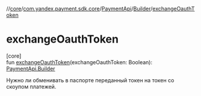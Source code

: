 //[core](../../../../index.md)/[com.yandex.payment.sdk.core](../../index.md)/[PaymentApi](../index.md)/[Builder](index.md)/[exchangeOauthToken](exchange-oauth-token.md)

# exchangeOauthToken

[core]\
fun [exchangeOauthToken](exchange-oauth-token.md)(exchangeOauthToken: Boolean): [PaymentApi.Builder](index.md)

Нужно ли обменивать в паспорте переданный токен на токен со скоупом платежей.
